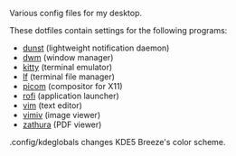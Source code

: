 Various config files for my desktop.

These dotfiles contain settings for the following programs:
- [dunst](https://dunst-project.org/) (lightweight notification daemon)
- [dwm](https://dwm.suckless.org/) (window manager)
- [kitty](https://sw.kovidgoyal.net/kitty/) (terminal emulator)
- [lf](https://github.com/gokcehan/lf) (terminal file manager)
- [picom](https://github.com/yshui/picom) (compositor for X11)
- [rofi](https://github.com/DaveDavenport/rofi/) (application launcher)
- [vim](https://www.vim.org/) (text editor)
- [vimiv](https://github.com/karlch/vimiv-qt) (image viewer)
- [zathura](https://pwmt.org/projects/zathura/) (PDF viewer)

.config/kdeglobals changes KDE5 Breeze's color scheme.
